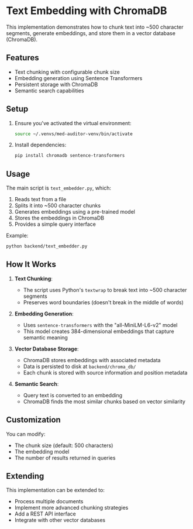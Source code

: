 # Text Embedding with ChromaDB

This implementation demonstrates how to chunk text into ~500 character segments, generate embeddings, and store them in a vector database (ChromaDB).

## Features

- Text chunking with configurable chunk size
- Embedding generation using Sentence Transformers
- Persistent storage with ChromaDB
- Semantic search capabilities

## Setup

1. Ensure you've activated the virtual environment:
   ```bash
   source ~/.venvs/med-auditor-venv/bin/activate
   ```

2. Install dependencies:
   ```bash
   pip install chromadb sentence-transformers
   ```

## Usage

The main script is `text_embedder.py`, which:

1. Reads text from a file
2. Splits it into ~500 character chunks
3. Generates embeddings using a pre-trained model
4. Stores the embeddings in ChromaDB
5. Provides a simple query interface

Example:
```bash
python backend/text_embedder.py
```

## How It Works

1. **Text Chunking**:
   - The script uses Python's `textwrap` to break text into ~500 character segments
   - Preserves word boundaries (doesn't break in the middle of words)

2. **Embedding Generation**:
   - Uses `sentence-transformers` with the "all-MiniLM-L6-v2" model
   - This model creates 384-dimensional embeddings that capture semantic meaning

3. **Vector Database Storage**:
   - ChromaDB stores embeddings with associated metadata
   - Data is persisted to disk at `backend/chroma_db/`
   - Each chunk is stored with source information and position metadata

4. **Semantic Search**:
   - Query text is converted to an embedding
   - ChromaDB finds the most similar chunks based on vector similarity

## Customization

You can modify:
- The chunk size (default: 500 characters)
- The embedding model
- The number of results returned in queries

## Extending

This implementation can be extended to:
- Process multiple documents
- Implement more advanced chunking strategies
- Add a REST API interface
- Integrate with other vector databases 